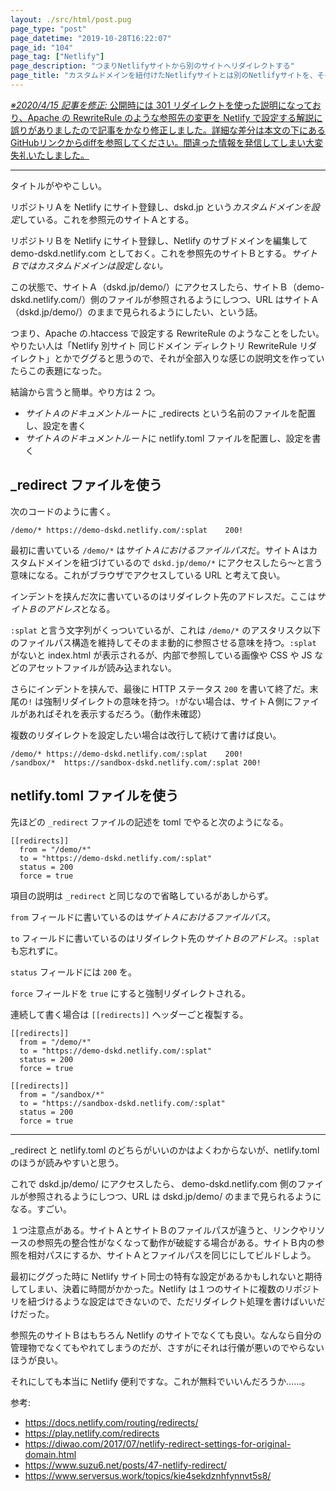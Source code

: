 ```yaml
---
layout: ./src/html/post.pug
page_type: "post"
page_datetime: "2019-10-28T16:22:07"
page_id: "104"
page_tag: ["Netlify"]
page_description: "つまりNetlifyサイトから別のサイトへリダイレクトする"
page_title: "カスタムドメインを紐付けたNetlifyサイトとは別のNetlifyサイトを、そのカスタムドメイン配下のディレクトリにApacheのRewriteRuleのようにリダイレクトする"
---
```


<p class="frame"><ins datetime="2020-04-15T17:44:45+09:00"><em>※2020/4/15 記事を修正:</em> 公開時には 301 リダイレクトを使った説明になっており、Apache の RewriteRule のような参照先の変更を Netlify で設定する解説に誤りがありましたので記事をかなり修正しました。詳細な差分は本文の下にあるGitHubリンクからdiffを参照してください。間違った情報を発信してしまい大変失礼いたしました。</ins></p>

---

タイトルがややこしい。

リポジトリＡを Netlify にサイト登録し、dskd.jp という*カスタムドメインを設定*している。これを参照元のサイトＡとする。

リポジトリＢを Netlify にサイト登録し、Netlify のサブドメインを編集して demo-dskd.netlify.com としておく。これを参照先のサイトＢとする。_サイトＢではカスタムドメインは設定しない。_

この状態で、サイトＡ（dskd.jp/demo/）にアクセスしたら、サイトＢ（demo-dskd.netlify.com/）側のファイルが参照されるようにしつつ、URL はサイトＡ（dskd.jp/demo/）のままで見られるようにしたい、という話。

つまり、Apache の.htaccess で設定する RewriteRule のようなことをしたい。やりたい人は「Netlify 別サイト 同じドメイン ディレクトリ RewriteRule リダイレクト」とかでググると思うので、それが全部入りな感じの説明文を作っていたらこの表題になった。

結論から言うと簡単。やり方は 2 つ。

- *サイトＡのドキュメントルート*に \_redirects という名前のファイルを配置し、設定を書く
- *サイトＡのドキュメントルート*に netlify.toml ファイルを配置し、設定を書く

## \_redirect ファイルを使う

次のコードのように書く。

```
/demo/*	https://demo-dskd.netlify.com/:splat	200!
```

最初に書いている `/demo/*` は*サイトＡにおけるファイルパス*だ。サイトＡはカスタムドメインを紐づけているので `dskd.jp/demo/*` にアクセスしたら〜と言う意味になる。これがブラウザでアクセスしている URL と考えて良い。

インデントを挟んだ次に書いているのはリダイレクト先のアドレスだ。ここは*サイトＢのアドレス*となる。

`:splat` と言う文字列がくっついているが、これは `/demo/*` のアスタリスク以下のファイルパス構造を維持してそのまま動的に参照させる意味を持つ。`:splat` がないと index.html が表示されるが、内部で参照している画像や CSS や JS などのアセットファイルが読み込まれない。

さらにインデントを挟んで、最後に HTTP ステータス `200` を書いて終了だ。末尾の`!` は強制リダイレクトの意味を持つ。`!`がない場合は、サイトＡ側にファイルがあればそれを表示するだろう。（動作未確認）

複数のリダイレクトを設定したい場合は改行して続けて書けば良い。

```
/demo/*	https://demo-dskd.netlify.com/:splat	200!
/sandbox/*	https://sandbox-dskd.netlify.com/:splat	200!
```

## netlify.toml ファイルを使う

先ほどの `_redirect` ファイルの記述を toml でやると次のようになる。

```
[[redirects]]
  from = "/demo/*"
  to = "https://demo-dskd.netlify.com/:splat"
  status = 200
  force = true
```

項目の説明は `_redirect` と同じなので省略しているがあしからず。

`from` フィールドに書いているのは*サイトＡにおけるファイルパス*。

`to` フィールドに書いているのはリダイレクト先の*サイトＢのアドレス*。`:splat` も忘れずに。

`status` フィールドには `200` を。

`force` フィールドを `true` にすると強制リダイレクトされる。

連続して書く場合は `[[redirects]]` ヘッダーごと複製する。

```
[[redirects]]
  from = "/demo/*"
  to = "https://demo-dskd.netlify.com/:splat"
  status = 200
  force = true

[[redirects]]
  from = "/sandbox/*"
  to = "https://sandbox-dskd.netlify.com/:splat"
  status = 200
  force = true
```

---

\_redirect と netlify.toml のどちらがいいのかはよくわからないが、netlify.toml のほうが読みやすいと思う。

これで dskd.jp/demo/ にアクセスしたら、 demo-dskd.netlify.com 側のファイルが参照されるようにしつつ、URL は dskd.jp/demo/ のままで見られるようになる。すごい。

１つ注意点がある。サイトＡとサイトＢのファイルパスが違うと、リンクやリソースの参照先の整合性がなくなって動作が破綻する場合がある。サイトＢ内の参照を相対パスにするか、サイトＡとファイルパスを同じにしてビルドしよう。

最初にググった時に Netlify サイト同士の特有な設定があるかもしれないと期待してしまい、決着に時間がかかった。Netlify は１つのサイトに複数のリポジトリを紐づけるような設定はできないので、ただリダイレクト処理を書けばいいだけだった。

参照先のサイトＢはもちろん Netlify のサイトでなくても良い。なんなら自分の管理物でなくてもやれてしまうのだが、さすがにそれは行儀が悪いのでやらないほうが良い。

それにしても本当に Netlify 便利ですな。これが無料でいいんだろうか……。

参考:

- https://docs.netlify.com/routing/redirects/
- https://play.netlify.com/redirects
- https://diwao.com/2017/07/netlify-redirect-settings-for-original-domain.html
- https://www.suzu6.net/posts/47-netlify-redirect/
- https://www.serversus.work/topics/kie4sekdznhfynnvt5s8/
